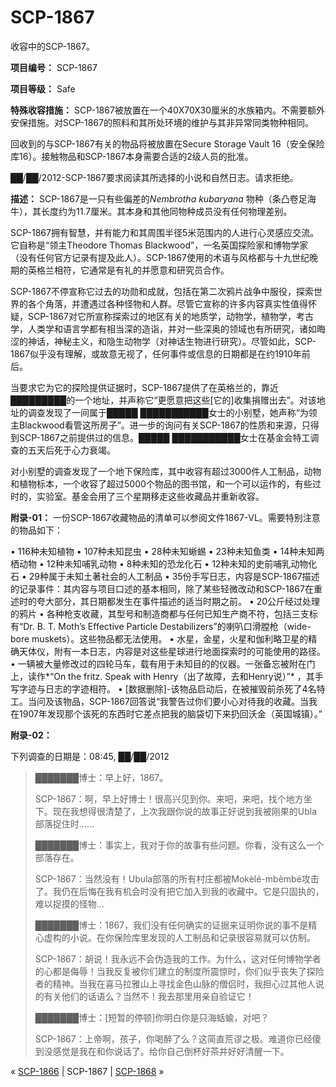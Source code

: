 # SCP-1867
                        




收容中的SCP-1867。



**项目编号：** SCP-1867

**项目等级：** Safe

**特殊收容措施：** SCP-1867被放置在一个40X70X30厘米的水族箱内。不需要额外安保措施。对SCP-1867的照料和其所处环境的维护与其非异常同类物种相同。

回收到的与SCP-1867有关的物品将被放置在Secure Storage Vault 16（安全保险库16）。接触物品和SCP-1867本身需要合适的2级人员的批准。

██/██/2012-SCP-1867要求阅读其所选择的小说和自然日志。请求拒绝。

**描述：** SCP-1867是一只有些偏差的*Nembrotha kubaryana* 物种（条凸卷足海牛），其长度约为11.7厘米。其本身和其他同物种成员没有任何物理差别。

SCP-1867拥有智慧，并有能力和其周围半径5米范围内的人进行心灵感应交流。它自称是“领主Theodore Thomas Blackwood”，一名英国探险家和博物学家（没有任何官方记录有提及此人）。SCP-1867使用的术语与风格都与十九世纪晚期的英格兰相符，它通常是有礼的并愿意和研究员合作。

SCP-1867不停宣称它过去的功勋和成就，包括在第二次鸦片战争中服役，探索世界的各个角落，并遭遇过各种怪物和人群。尽管它宣称的许多内容真实性值得怀疑，SCP-1867对它所宣称探索过的地区有关的地质学，动物学，植物学，考古学，人类学和语言学都有相当深的造诣，并对一些深奥的领域也有所研究，诸如晦涩的神话，神秘主义，和隐生动物学（对神话生物进行研究）。尽管如此，SCP-1867似乎没有理解，或故意无视了，任何事件或信息的日期都是在约1910年前后。

当要求它为它的探险提供证据时，SCP-1867提供了在英格兰的，靠近█████████的一个地址，并声称它“更愿意把这些[它的]收集捐赠出去”。对该地址的调查发现了一间属于█████ ███████████女士的小别墅，她声称“为领主Blackwood看管这所房子”。进一步的询问有关SCP-1867的性质和来源，只得到SCP-1867之前提供过的信息。█████ ███████████女士在基金会特工调查的五天后死于心力衰竭。

对小别墅的调查发现了一个地下保险库，其中收容有超过3000件人工制品，动物和植物标本，一个收容了超过5000个物品的图书馆，和一个可以运作的，有些过时的，实验室。基金会用了三个星期移走这些收藏品并重新收容。

**附录-01：** 一份SCP-1867收藏物品的清单可以参阅文件1867-VL。需要特别注意的物品如下：

• 116种未知植物
• 107种未知昆虫
• 28种未知蜥蜴
• 23种未知鱼类
• 14种未知两栖动物
• 12种未知哺乳动物
• 8种未知的恐龙化石
• 12种未知的史前哺乳动物化石
• 29种属于未知土著社会的人工制品
• 35份手写日志，内容是SCP-1867描述的记录事件：其内容与项目口述的基本相同，除了某些轻微改动和SCP-1867在重述时的夸大部分，其日期都发生在事件描述的适当时期之前。
• 20公斤经过处理的鸦片
• 各种枪支收藏，其型号和制造商都与任何已知生产商不符，包括三支标有“Dr. B. T. Moth’s Effective Particle Destabilizers”的喇叭口滑膛枪（wide-bore muskets）。这些物品都无法使用。
• 水星，金星，火星和伽利略卫星的精确天体仪，附有一本日志，内容是对这些星球进行地面探索时的可能使用的路径。
• 一辆被大量修改过的四轮马车，载有用于未知目的的仪器。一张备忘被附在门上，读作*“On the fritz. Speak with Henry（出了故障，去和Henry说）”* ，其手写字迹与日志的字迹相符。
• [数据删除]-该物品启动后，在被摧毁前杀死了4名特工。当问及该物品，SCP-1867回答说“我警告过你们要小心对待我的收藏。当我在1907年发现那个该死的东西时它差点把我的脑袋切下来扔回沃金（英国城镇）。”

**附录-02：** 

下列调查的日期是：08:45, ██/██/2012


> ███████博士：早上好，1867。
> 
> SCP-1867：啊，早上好博士！很高兴见到你。来吧，来吧，找个地方坐下。现在我想得很清楚了，上次我跟你说的故事正好说到我被刚果的Ubla部落捉住时……
> 
> ███████博士：事实上，我对于你的故事有些问题。你看，没有这么一个部落存在。
> 
> SCP-1867：当然没有！Ubula部落的所有村庄都被Mokèlé-mbèmbé攻击了。我仍在后悔在我有机会时没有把它加入到我的收藏中。它是只固执的，难以捉摸的怪物…
> 
> ███████博士：1867，我们没有任何确实的证据来证明你说的事不是精心虚构的小说。在你保险库里发现的人工制品和记录很容易就可以仿制。
> 
> SCP-1867：胡说！我永远不会伪造我的工作。为什么，这对任何博物学者的心都是侮辱！当我反复被你们建立的制度所震惊时，你们似乎丧失了探险者的精神。当我在喜马拉雅山上寻找金色山脉的僧侣时，我担心过其他人说的有关他们的话语么？当然不！我去那里用亲自验证它！
> 
> ███████博士：[短暂的停顿]你明白你是只海蛞蝓，对吧？
> 
> SCP-1867：上帝啊，孩子，你喝醉了么？这简直荒谬之极。难道你已经傻到没感觉是我在和你说话了。给你自己倒杯好茶并好好清醒一下。
> 



« <a shape='rect' class='newpage' href='/scp-1866'>SCP-1866</a> | SCP-1867 | <a shape='rect' class='newpage' href='/scp-1868'>SCP-1868</a> »





                    